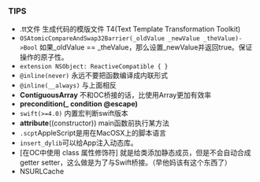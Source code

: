 ### TIPS
- .tt文件 生成代码的模版文件 T4(Text Template Transformation Toolkit)
- `OSAtomicCompareAndSwap32Barrier(_oldValue _newValue _theValue)->Bool` 如果_oldValue == _theValue，那么设置_newValue并返回true。保证操作的原子性。
- `extension NSObject: ReactiveCompatible { }`
- `@inline(never)` 永远不要把函数编译成内联形式
- `@inline(__always)` 与上面相反
- **ContiguousArray** 不和OC桥接的话，比使用Array更加有效率
- **precondition(_ condition @escape)** 
- `swift(>=4.0)` 内置宏判断swift版本
- __attribute__((constructor)) main函数前执行某方法
- `.scpt`AppleScript是用在MacOSX上的脚本语言
- `insert_dylib`可以给App注入动态库。
- [在OC中使用 class 属性修饰符] 就是给类添加静态成员，但是不会自动合成getter setter，这么做是为了与Swift桥接。（早他妈该有这个东西了）
- NSURLCache